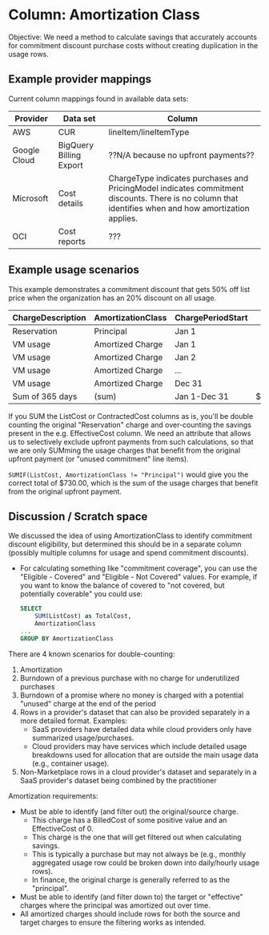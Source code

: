 # Column: Amortization Class

Objective: We need a method to calculate savings that accurately accounts for commitment discount purchase costs without creating duplication in the usage rows.

## Example provider mappings

Current column mappings found in available data sets:

| Provider     | Data set                | Column                                                                                                                                                |
| ------------ | ----------------------- | ----------------------------------------------------------------------------------------------------------------------------------------------------- |
| AWS          | CUR                     | lineItem/lineItemType                                                                                                                                 |
| Google Cloud | BigQuery Billing Export | ??N/A because no upfront payments??                                                                                                                   |
| Microsoft    | Cost details            | ChargeType indicates purchases and PricingModel indicates commitment discounts. There is no column that identifies when and how amortization applies. |
| OCI          | Cost reports            | ???                                                                                                                                                   |

## Example usage scenarios

This example demonstrates a commitment discount that gets 50% off list price when the organization has an 20% discount on all usage.

| ChargeDescription | AmortizationClass | ChargePeriodStart |  ListCost | ContractedCost | BilledCost | EffectiveCost |
| ----------------- | ---------------- | ----------------- | --------: | -------------: | ---------: | ------------: |
| Reservation       | Principal        | Jan 1             |   $365.00 |        $365.00 |    $365.00 |         $0.00 |
| VM usage          | Amortized Charge | Jan 1             |     $2.00 |          $1.80 |      $0.00 |         $1.00 |
| VM usage          | Amortized Charge | Jan 2             |     $2.00 |          $1.80 |      $0.00 |         $1.00 |
| VM usage          | Amortized Charge | ...               |       ... |            ... |        ... |           ... |
| VM usage          | Amortized Charge | Dec 31            |     $2.00 |          $1.80 |      $0.00 |         $1.00 |
| Sum of 365 days   | (sum)            | Jan 1-Dec 31      | $1,095.00 |      $1,022.00 |       $365 |          $365 |

If you SUM the ListCost or ContractedCost columns as is, you'll be double counting the original "Reservation" charge and over-counting the savings present in the e.g. EffectiveCost column. We need an attribute that allows us to selectively exclude upfront payments from such calculations, so that we are only SUMming the usage charges that benefit from the original upfront payment (or "unused commitment" line items).

`SUMIF(ListCost, AmortizationClass != "Principal")` would give you the correct total of $730.00, which is the sum of the usage charges that benefit from the original upfront payment.

## Discussion / Scratch space

We discussed the idea of using AmortizationClass to identify commitment discount eligibility, but determined this should be in a separate column (possibly multiple columns for usage and spend commitment discounts).

* For calculating something like "commitment coverage", you can use the "Eligible - Covered" and "Eligible - Not Covered" values. For example, if you want to know the balance of covered to "not covered, but potentially coverable" you could use:

  ```sql
  SELECT
      SUM(ListCost) as TotalCost,
      AmortizationClass
  ...
  GROUP BY AmortizationClass
  ```

There are 4 known scenarios for double-counting:

1. Amortization
2. Burndown of a previous purchase with no charge for underutilized purchases
3. Burndown of a promise where no money is charged with a potential "unused" charge at the end of the period
4. Rows in a provider's dataset that can also be provided separately in a more detailed format. Examples:
   * SaaS providers have detailed data while cloud providers only have summarized usage/purchases.
   * Cloud providers may have services which include detailed usage breakdowns used for allocation that are outside the main usage data (e.g., container usage).
5. Non-Marketplace rows in a cloud provider's dataset and separately in a SaaS provider's dataset being combined by the practitioner

Amortization requirements:

* Must be able to identify (and filter out) the original/source charge.
  * This charge has a BilledCost of some positive value and an EffectiveCost of 0.
  * This charge is the one that will get filtered out when calculating savings.
  * This is typically a purchase but may not always be (e.g., monthly aggregated usage row could be broken down into daily/hourly usage rows).
  * In finance, the original charge is generally referred to as the "principal".
* Must be able to identify (and filter down to) the target or "effective" charges where the principal was amortized out over time.
* All amortized charges should include rows for both the source and target charges to ensure the filtering works as intended.
